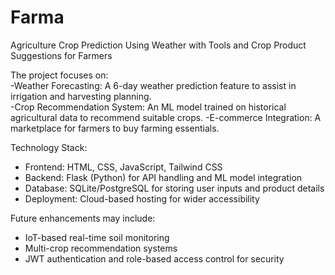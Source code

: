 # Farma
Agriculture Crop Prediction Using Weather with Tools  and Crop Product Suggestions for Farmers

The project focuses on:   
 -Weather Forecasting: A 6-day weather prediction feature to assist in irrigation and 
harvesting planning.   
 -Crop Recommendation System: An ML model trained on historical agricultural data to 
recommend suitable crops.
 -E-commerce Integration: A marketplace for farmers to buy farming essentials.

Technology Stack:
  - Frontend: HTML, CSS, JavaScript, Tailwind CSS   
  - Backend: Flask (Python) for API handling and ML model integration   
  - Database: SQLite/PostgreSQL for storing user inputs and product details   
  - Deployment: Cloud-based hosting for wider accessibility   
 
Future enhancements may include:   
 - IoT-based real-time soil monitoring
 - Multi-crop recommendation systems
 - JWT authentication and role-based access control for security  
